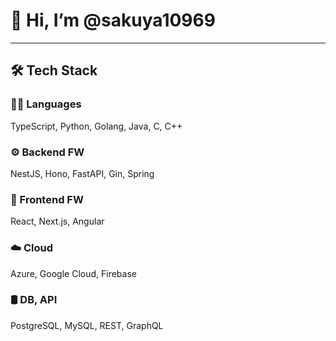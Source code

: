 # 👋 Hi, I’m @sakuya10969

---

## 🛠 Tech Stack

### 🧑‍💻 Languages
TypeScript, Python, Golang, Java, C, C++

### ⚙️ Backend FW
NestJS, Hono, FastAPI, Gin, Spring

### 🎨 Frontend FW
React, Next.js, Angular

### ☁️ Cloud
Azure, Google Cloud, Firebase

### 🛢️ DB, API
PostgreSQL, MySQL, REST, GraphQL
